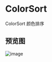 # ColorSort
ColorSort 颜色排序

## 预览图
![image](https://cdn.jsdelivr.net/gh/ZHOUYUANN/BlogBed@master/20220510/colorsort.2w86mk9653y0.gif)
